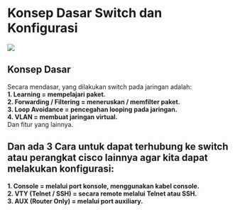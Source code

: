 # Konsep Dasar Switch dan Konfigurasi
<img src="https://drive.google.com/uc?export=view&id=14dxmpJUBNqymVqcHzJtCGs82FfjB1_Nn">

## Konsep Dasar
Secara mendasar, yang dilakukan switch pada jaringan adalah:<br>
<b>1. Learning = mempelajari paket.</b><br>
<b>2. Forwarding / Filtering = meneruskan / memfilter paket.</b></br>
<b>3. Loop Avoidance = pencegahan looping pada jaringan.</b></br>
<b>4. VLAN = membuat jaringan virtual.</b></br>
Dan fitur yang lainnya.

## Dan ada 3 Cara untuk dapat terhubung ke switch atau perangkat cisco lainnya agar kita dapat melakukan konfigurasi:
<b>1. Console = melalui port konsole, menggunakan kabel console.<br>
2. VTY (Telnet / SSH) = secara remote melalui Telnet atau SSH.<br>
3. AUX (Router Only) = melalui port auxiliary.</b><br>
